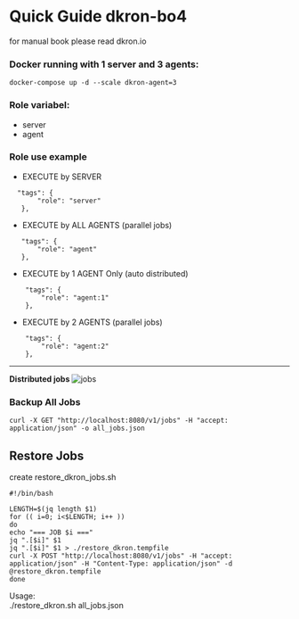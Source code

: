 # Quick Guide dkron-bo4

for manual book please read dkron.io 

### Docker running with 1 server and 3 agents:
```
docker-compose up -d --scale dkron-agent=3
```

### Role variabel:
- server
- agent

### Role use example

- EXECUTE by SERVER 
 ```
   "tags": {
        "role": "server"    
    },  
```
- EXECUTE by ALL AGENTS (parallel jobs)
 ```
    "tags": {
        "role": "agent"
    },
```
- EXECUTE by 1 AGENT Only (auto distributed)
```
    "tags": {
        "role": "agent:1"
    },
````
- EXECUTE by 2 AGENTS (parallel jobs)
```
    "tags": {
        "role": "agent:2"
    },
```

---
**Distributed jobs**
![jobs](https://i.imgur.com/dsRuvpL.png)


### Backup All Jobs

``` 
curl -X GET "http://localhost:8080/v1/jobs" -H "accept: application/json" -o all_jobs.json 
```

## Restore Jobs
create restore_dkron_jobs.sh
```
#!/bin/bash

LENGTH=$(jq length $1)
for (( i=0; i<$LENGTH; i++ ))
do
echo "=== JOB $i ==="
jq ".[$i]" $1
jq ".[$i]" $1 > ./restore_dkron.tempfile
curl -X POST "http://localhost:8080/v1/jobs" -H "accept: application/json" -H "Content-Type: application/json" -d @restore_dkron.tempfile
done
```
Usage: \
./restore_dkron.sh all_jobs.json

